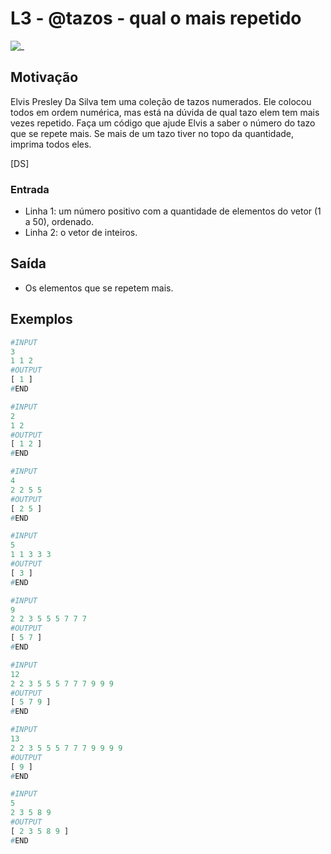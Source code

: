 # L3 - @tazos - qual o mais repetido

![_](cover.jpg)

## Motivação

Elvis Presley Da Silva tem uma coleção de tazos numerados. Ele colocou todos em ordem numérica, mas está na dúvida de qual tazo elem tem mais vezes repetido. Faça um código que ajude Elvis a saber o número do tazo que se repete mais. Se mais de um tazo tiver no topo da quantidade, imprima todos eles.

\[DS\]

### Entrada

- Linha 1: um número positivo com a quantidade de elementos do vetor (1 a 50), ordenado.
- Linha 2: o vetor de inteiros.

## Saída

- Os elementos que se repetem mais.

## Exemplos

``` py
#INPUT
3
1 1 2
#OUTPUT
[ 1 ]
#END
```

```py
#INPUT
2
1 2
#OUTPUT
[ 1 2 ]
#END
```

```py
#INPUT
4
2 2 5 5
#OUTPUT
[ 2 5 ]
#END
```

```py
#INPUT
5
1 1 3 3 3
#OUTPUT
[ 3 ]
#END
```

```py
#INPUT
9
2 2 3 5 5 5 7 7 7
#OUTPUT
[ 5 7 ]
#END
```

```py
#INPUT
12
2 2 3 5 5 5 7 7 7 9 9 9
#OUTPUT
[ 5 7 9 ]
#END
```

```py
#INPUT
13
2 2 3 5 5 5 7 7 7 9 9 9 9
#OUTPUT
[ 9 ]
#END
```

```py
#INPUT
5
2 3 5 8 9
#OUTPUT
[ 2 3 5 8 9 ]
#END

```
